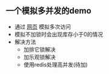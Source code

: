 ##  一个模拟多并发的demo
* 通过 [网页](./testHtml/test.html) 模拟多次访问
* 模拟不加锁时会出现库存小于0的情况
* 解决方法
    * 加排它锁解决
    * 加乐观锁解决
    * 使用redis处理高并发(待加)
